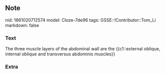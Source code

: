 ## Note
nid: 1661020712574
model: Cloze-7de96
tags: GSSE::!Contributor::Tom_Li
markdown: false

### Text
The three muscle layers of the abdominal wall are the {{c1::external oblique, internal oblique and transversus abdominis muscles}}

### Extra

